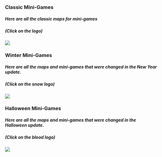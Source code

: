 ### Classic Mini-Games
##### Here are all the classic maps for mini-games
##### (Click on the logo)
[![](https://github.com/KoT0XleB/AutoEvent/blob/main/Photos/MiniGames(mini).png)](https://github.com/KoT0XleB/AutoEvent/blob/main/Docs/ClassicMiniGames.md)

### Winter Mini-Games
##### Here are all the maps and mini-games that were changed in the New Year update.
##### (Click on the snow logo)
[![](https://github.com/KoT0XleB/AutoEvent/blob/main/Photos/MiniGames%20Winter(mini).png)](https://github.com/KoT0XleB/AutoEvent/blob/main/Docs/NewYearMiniGames.md)

### Halloween Mini-Games
##### Here are all the maps and mini-games that were changed in the Halloween update.
##### (Click on the blood logo)
[![](https://github.com/SakredBara/AutoEvent/blob/main/Photos/MiniGames%20Halloween(mini).png)](https://github.com/KoT0XleB/AutoEvent/blob/main/Docs/NewYearMiniGames.md)
